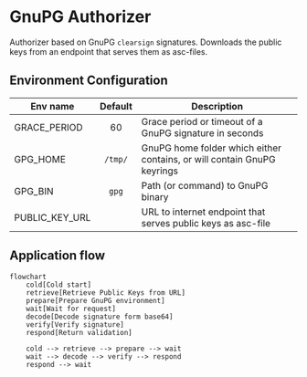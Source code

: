 # GnuPG Authorizer
Authorizer based on GnuPG `clearsign` signatures. Downloads the public keys from an endpoint that serves them as asc-files.

## Environment Configuration

| Env name       | Default | Description                                                             |
|----------------|:-------:|-------------------------------------------------------------------------|
| GRACE_PERIOD   |   60    | Grace period or timeout of a GnuPG signature in seconds                 |
| GPG_HOME       | `/tmp/` | GnuPG home folder which either contains, or will contain GnuPG keyrings |
| GPG_BIN        |  `gpg`  | Path (or command) to GnuPG binary                                       |
| PUBLIC_KEY_URL |         | URL to internet endpoint that serves public keys as asc-file            |

## Application flow
```mermaid
flowchart 
    cold[Cold start]
    retrieve[Retrieve Public Keys from URL]
    prepare[Prepare GnuPG environment]
    wait[Wait for request]
    decode[Decode signature form base64]
    verify[Verify signature]
    respond[Return validation]

    cold --> retrieve --> prepare --> wait
    wait --> decode --> verify --> respond
    respond --> wait

```